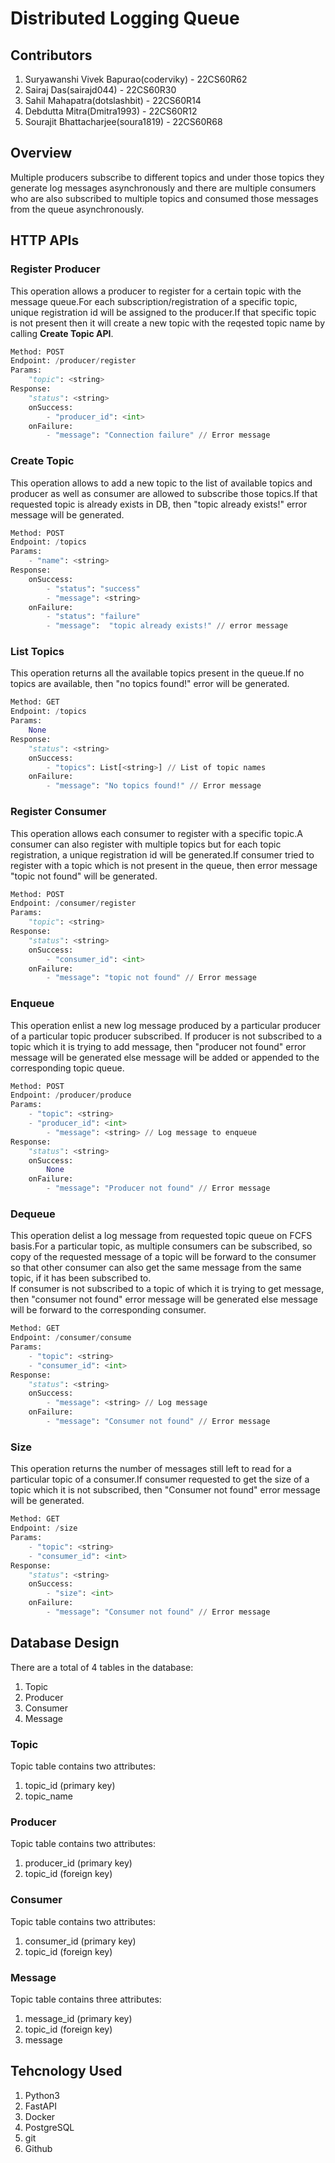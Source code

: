 <!-- **Distributed queue**

-   able to handle multiple producers and consumers that can subscribe to different topics
-   Different producers can publish topics asynchronously over the queue, whereas multiple consumers can retrieve the topics asynchronously, for which they are subscribed to -->

# Distributed Logging Queue
## Contributors
1. Suryawanshi Vivek Bapurao(coderviky) - 22CS60R62
2. Sairaj Das(sairajd044) - 22CS60R30
3. Sahil Mahapatra(dotslashbit) - 22CS60R14
4. Debdutta Mitra(Dmitra1993) - 22CS60R12
5. Sourajit Bhattacharjee(soura1819) - 22CS60R68


## Overview
Multiple producers subscribe to different topics and under those topics they generate log messages asynchronously and there are multiple consumers who are also subscribed to multiple topics and consumed those messages from the queue asynchronously.

## HTTP APIs
### Register Producer
This operation allows a producer to register for a certain topic with the message queue.For each subscription/registration of a specific topic, unique registration id will be assigned to the producer.If that specific topic is not present then it will create a new topic with the reqested topic name by calling **Create Topic API**.

```python
Method: POST
Endpoint: /producer/register
Params:
    "topic": <string>
Response:
    "status": <string>
    onSuccess:
        - "producer_id": <int>
    onFailure:
        - "message": "Connection failure" // Error message
```

### Create Topic
This operation allows to add a new topic to the list of available topics and producer as well as consumer are allowed to subscribe those topics.If that requested topic is already exists in DB, then "topic already exists!" error message will be generated.

```python
Method: POST
Endpoint: /topics
Params:
    - "name": <string>
Response:
    onSuccess:
        - "status": "success"
        - "message": <string>
    onFailure:
        - "status": "failure"
        - "message":  "topic already exists!" // error message
```

### List Topics
This operation returns all the available topics present in the queue.If no topics are available, then "no topics found!" error will be generated.
```python
Method: GET
Endpoint: /topics
Params:
    None
Response:
    "status": <string>
    onSuccess:
        - "topics": List[<string>] // List of topic names
    onFailure:
        - "message": "No topics found!" // Error message
``` 

### Register Consumer
This operation allows each consumer to register with a specific topic.A consumer can also register with multiple topics but for each topic registration, a unique registration id will be generated.If consumer tried to register with a topic which is not present in the queue, then error message "topic not found" will be generated.
```python
Method: POST
Endpoint: /consumer/register
Params:
    "topic": <string>
Response:
    "status": <string>
    onSuccess:
        - "consumer_id": <int>
    onFailure:
        - "message": "topic not found" // Error message
```

### Enqueue
This operation enlist a new log message produced by a particular producer of a particular topic producer subscribed. If producer is not subscribed to a topic which it is trying to add message, then "producer not found" error message will be generated else message will be added or appended to the corresponding topic queue.

```python
Method: POST
Endpoint: /producer/produce
Params:
    - "topic": <string>
    - "producer_id": <int>
        - "message": <string> // Log message to enqueue
Response:
    "status": <string>
    onSuccess:
        None
    onFailure:
        - "message": "Producer not found" // Error message
```

### Dequeue
This operation delist a log message from requested topic queue on FCFS basis.For a particular topic, as multiple consumers can be subscribed, so copy of the requested message of a topic will be forward to the consumer so that other consumer can also get the same message from the same topic, if it has been subscribed to.  
If consumer is not subscribed to a topic of which it is trying to get message, then "consumer not found" error message will be generated else message will be forward to the corresponding consumer.

```python
Method: GET
Endpoint: /consumer/consume
Params:
    - "topic": <string>
    - "consumer_id": <int>
Response:
    "status": <string>
    onSuccess:
        - "message": <string> // Log message
    onFailure:
        - "message": "Consumer not found" // Error message
```

### Size
This operation returns the number of messages still left to read for a particular topic of a consumer.If consumer requested to get the size of a topic which it is not subscribed, then "Consumer not found" error message will be generated.
```python
Method: GET
Endpoint: /size
Params:
    - "topic": <string>
    - "consumer_id": <int>
Response:
    "status": <string>
    onSuccess:
        - "size": <int>
    onFailure:
        - "message": "Consumer not found" // Error message
```
## Database Design
There are a total of 4 tables in the database:
1. Topic
2. Producer
3. Consumer
4. Message

### Topic
Topic table contains two attributes:
1. topic_id (primary key)
2. topic_name

### Producer
Topic table contains two attributes:
1. producer_id (primary key)
2. topic_id (foreign key)

### Consumer
Topic table contains two attributes:
1. consumer_id (primary key)
2. topic_id (foreign key)

### Message
Topic table contains three attributes:
1. message_id (primary key)
2. topic_id (foreign key)
3. message




## Tehcnology Used
1. Python3
2. FastAPI
3. Docker
4. PostgreSQL
5. git
6. Github

